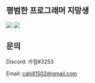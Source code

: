 평범한 프로그래머 지망생
-------------
<img src="https://img.shields.io/badge/Python-3766AB?style=flat&logo=Python&logoColor=white"/></a>
<img src="https://img.shields.io/badge/JavaScript-F7DF1E?style=flat&logo=JavaScript&logoColor=white"/></a>

문의
-------------

Discord: 카힐#3253

Email: cahill1502@gmail.com
